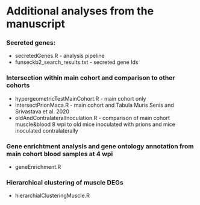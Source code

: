 # Additional analyses from the manuscript

### Secreted genes:

- secretedGenes.R - analysis pipeline
- funseckb2_search_results.txt - secreted gene Ids

### Intersection within main cohort and comparison to other cohorts

- hypergeometricTestMainCohort.R - main cohort only
- intersectPrionMaca.R - main cohort and Tabula Muris Senis and Srivastava et al. 2020
- oldAndContralateralInoculation.R - comparison of main cohort muscle&blood 8 wpi to old mice inoculated with prions and mice inoculated contralaterally

### Gene enrichtment analysis and gene ontology annotation from main cohort blood samples at 4 wpi

- geneEnrichment.R

### Hierarchical clustering of muscle DEGs

- hierarchialClusteringMuscle.R


